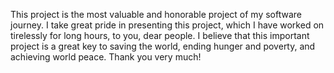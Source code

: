 This project is the most valuable and honorable project of my software journey. I take great pride in presenting this project, which I have worked on tirelessly for long hours, to you, dear people. I believe that this important project is a great key to saving the world, ending hunger and poverty, and achieving world peace. Thank you very much!
